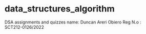 # data_structures_algorithm
DSA assignments and quizzes
name: Duncan Areri Obiero
Reg N.o : SCT212-0126/2022
